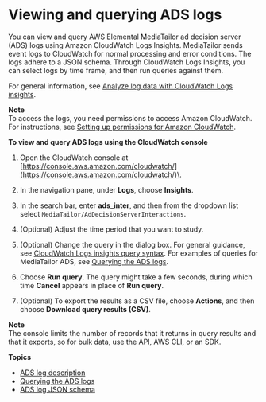# Viewing and querying ADS logs<a name="monitor-cloudwatch-ads-logs"></a>

You can view and query AWS Elemental MediaTailor ad decision server \(ADS\) logs using Amazon CloudWatch Logs Insights\. MediaTailor sends event logs to CloudWatch for normal processing and error conditions\. The logs adhere to a JSON schema\. Through CloudWatch Logs Insights, you can select logs by time frame, and then run queries against them\. 

For general information, see [Analyze log data with CloudWatch Logs insights](https://docs.aws.amazon.com/AmazonCloudWatch/latest/logs/AnalyzingLogData.html)\. 

**Note**  
To access the logs, you need permissions to access Amazon CloudWatch\. For instructions, see [Setting up permissions for Amazon CloudWatch](monitoring-permissions.md)\. 

**To view and query ADS logs using the CloudWatch console**

1. Open the CloudWatch console at [https://console.aws.amazon.com/cloudwatch/](https://console.aws.amazon.com/cloudwatch/)\.

1. In the navigation pane, under **Logs**, choose **Insights**\.

1. In the search bar, enter **ads\_inter**, and then from the dropdown list select `MediaTailor/AdDecisionServerInteractions`\.

1. \(Optional\) Adjust the time period that you want to study\. 

1. \(Optional\) Change the query in the dialog box\. For general guidance, see [CloudWatch Logs insights query syntax](https://docs.aws.amazon.com/AmazonCloudWatch/latest/logs/CWL_QuerySyntax.html)\. For examples of queries for MediaTailor ADS, see [Querying the ADS logs](querying-the-ads-logs.md)\.

1. Choose **Run query**\. The query might take a few seconds, during which time **Cancel** appears in place of **Run query**\. 

1. \(Optional\) To export the results as a CSV file, choose **Actions**, and then choose **Download query results \(CSV\)**\. 

**Note**  
The console limits the number of records that it returns in query results and that it exports, so for bulk data, use the API, AWS CLI, or an SDK\.

**Topics**
+ [ADS log description](ads-log-description.md)
+ [Querying the ADS logs](querying-the-ads-logs.md)
+ [ADS log JSON schema](ads-log-json-schema.md)